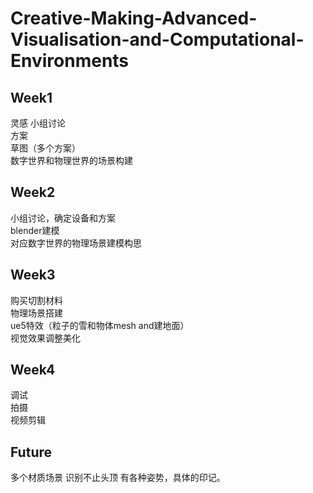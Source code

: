 # Creative-Making-Advanced-Visualisation-and-Computational-Environments
## Week1
灵感 小组讨论  
方案  
草图（多个方案）  
数字世界和物理世界的场景构建  


## Week2
小组讨论，确定设备和方案  
blender建模  
对应数字世界的物理场景建模构思  

## Week3
购买切割材料  
物理场景搭建  
ue5特效（粒子的雪和物体mesh and建地面）  
视觉效果调整美化

## Week4
调试  
拍摄  
视频剪辑

## Future
多个材质场景
识别不止头顶
有各种姿势，具体的印记。
